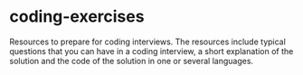 # coding-exercises
Resources to prepare for coding interviews.
The resources include typical questions that you can have in a coding interview, a short explanation of the solution and the code of the solution in one or several languages.

